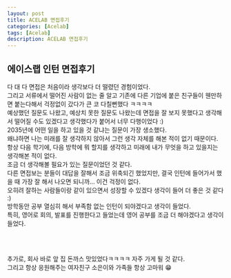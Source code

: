 ```yaml
---
layout: post
title: ACELAB 면접후기
categories: [Acelab]
tags: [Acelab]
description: ACELAB 면접후기
---
```


## 에이스랩 인턴 면접후기

다 대 다 면접은 처음이라 생각보다 더 떨렸던 경험이었다.     
그리고 서류에서 떨어진 사람이 없는 줄 알고 기존에 다른 기업에 붙은 친구들이 웬만하면 붙는다해서 걱정없이 갔다가 큰 코 다칠뻔했다 ㅋㅋㅋㅋ   
예상했던 질문도 나왔고, 예상치 못한 질문도 나왔는데 면접을 잘 보지 못했다고 생각해서 떨어질 수도 있겠다고 생각했다가 붙어서 너무 다행이었다 :)      
2035년에 어떤 일을 하고 있을 것 같냐는 질문이 가장 생소했다.    
왜냐하면 나는 미래를 잘 생각하지 않아서 그런 생각 자체를 해본 적이 없기 때문이다.   
항상 다음 학기에, 다음 방학에 뭐 할지를 생각하고 미래에 내가 무엇을 하고 있을지는 생각해본 적이 없다.   
조금 더 생각해볼 필요가 있는 질문이었던 것 같다.    
다른 면접보는 분들이 대답을 잘해서 조금 위축되긴 했었지만, 결국 인턴에 들어가서 했을 때 가장 잘 해서 나오면 되니까... 이건 걱정이 없다.     
오히려 잘하는 사람들이랑 같이 있으면서 성장할 수 있겠다 생각이 들어 더 좋은 것 같다 :)      
방학동안 공부 열심히 해서 부족함 없는 인턴이 되야겠다고 생각이 들었다.      
특히, 영어로 회의, 발표를 진행한다고 들었는데 영어 공부를 조금 더 해야겠다고 생각이 들었다.     


<br/><br/>

추가로, 회사 바로 앞 집 돈까스 맛있었다ㅋㅋㅋㅋ 자주 가게 될 것 같다.   
그리고 항상 응원해주는 여자친구 소은이와 가족들 항상 고마워 😁